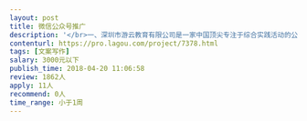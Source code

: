 ```yaml
---                
layout: post       
title: 微信公众号推广           
description: '</br>一、深圳市游云教育有限公司是一家中国顶尖专注于综合实践活动的公司，与中国野生动物保护协会达成协议，推动中国综合实践活动课程推广。创始人游云女士获得中国生态英雄称号，从事教育工作30年。</br>二、游云教育推出深圳市实践活动研学，国内外多地寒暑期研学旅行等项目</br>三、可参考产品：美国新泽西自然生态研学旅行、北京麋鹿苑珍稀动物全追踪等</br>四、要求：有一定写作基础、能戳中家长痛点、对综合实践活动有一定的理解</br>'     
contenturl: https://pro.lagou.com/project/7378.html      
tags: [文案写作]            
salary: 3000元以下          
publish_time: 2018-04-20 11:06:58         
review: 1862人                   
apply: 11人                   
recommend: 0人                   
time_range: 小于1周              
---                 
```

